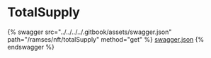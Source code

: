 # TotalSupply

{% swagger src="../../../../.gitbook/assets/swagger.json" path="/ramses/nft/totalSupply" method="get" %}
[swagger.json](../../../../.gitbook/assets/swagger.json)
{% endswagger %}
